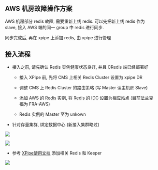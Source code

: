 ## AWS 机房故障操作方案

AWS 机房部分 redis 故障, 需要重新上线 redis. 可以先把新上线 redis 作为 slave, 接入 AWS 端的同一 group 中 redis 进行同步.

同步完成后, 再在 xpipe 上添加 redis, 由 xpipe 进行管理

## 接入流程

- 接入之前, 请先确认 Redis 实例健康状态良好, 并且 CRedis 端已经部署好

  - 接入 XPipe 前, 先将 CMS 上相关 Redis Cluster 设置为 xpipe DR

  - 调整 CMS 上 Redis Cluster 的路由策略 (写 Master 读主机房 Slave)

  - 添加 AWS 的 Redis 实例, 将 Redis 的 IDC 设置为相应站点 (目前法兰克福为 FRA-AWS)

  - Redis 实例的 Master 至为 unkown

    

- 针对存量集群, 绑定数据中心 (新接入集群略过)

![](/Users/fints/p/java/x-pipe/doc/gitbook/reference/1.4_oversea_how_to_use_for_dba/1.png)

![](/Users/fints/p/java/x-pipe/doc/gitbook/reference/1.4_oversea_how_to_use_for_dba/2.png)

- 参考 [XPipe使用文档](http://conf.ctripcorp.com/pages/viewpage.action?pageId=113945769) 添加相关 Redis 和 Keeper

![](/Users/fints/p/java/x-pipe/doc/gitbook/reference/1.4_oversea_how_to_use_for_dba/3.png)